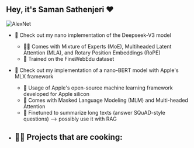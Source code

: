 ## Hey, it's Saman Sathenjeri ❤️

![AlexNet](https://www.google.com/url?sa=i&url=https%3A%2F%2Fwww.pinecone.io%2Flearn%2Fseries%2Fimage-search%2Fimagenet%2F&psig=AOvVaw3fduBMN3ij0inyAfe-kyi6&ust=1753839937842000&source=images&cd=vfe&opi=89978449&ved=0CBYQjRxqFwoTCJjT8Yf54I4DFQAAAAAdAAAAABAE)

- 👀 Check out my nano implementation of the Deepseek-V3 model
  - 🧑‍🔬 Comes with Mixture of Experts (MoE), Multiheaded Latent Attention (MLA), and Rotary Position Embeddings (RoPE)
  - 📖 Trained on the FineWebEdu dataset

- 🚨 Check out my implementation of a nano-BERT model with Apple's MLX framework
  - 🍎 Usage of Apple's open-source machine learning framework developed for Apple silicon
  - 🔱 Comes with Masked Language Modeling (MLM) and Multi-headed Attention
  - 🎯 Finetuned to summarize long texts (answer SQuAD-style questions) --> possibly use it with RAG

- 🧑‍🍳 Projects that are cooking:
  - 

<!--
**SamanSathenjeri/SamanSathenjeri** is a ✨ _special_ ✨ repository because its `README.md` (this file) appears on your GitHub profile.

Here are some ideas to get you started:

- 🔭 I’m currently working on ...
- 🌱 I’m currently learning ...
- 👯 I’m looking to collaborate on ...
- 🤔 I’m looking for help with ...
- 💬 Ask me about ...
- 📫 How to reach me: ...
- 😄 Pronouns: ...
- ⚡ Fun fact: ...
-->
